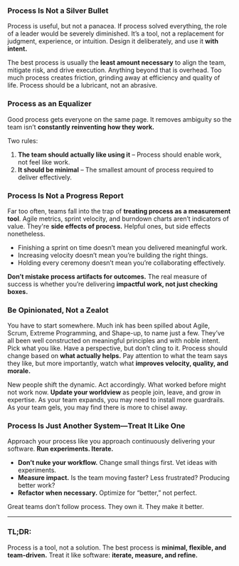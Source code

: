 ### **Process Is Not a Silver Bullet**

Process is useful, but not a panacea. If process solved everything, the role of a leader would be severely diminished. It’s a tool, not a replacement for judgment, experience, or intuition. Design it deliberately, and use it **with intent.**

The best process is usually the **least amount necessary** to align the team, mitigate risk, and drive execution. Anything beyond that is overhead. Too much process creates friction, grinding away at efficiency and quality of life. Process should be a lubricant, not an abrasive.

### **Process as an Equalizer**

Good process gets everyone on the same page. It removes ambiguity so the team isn’t **constantly reinventing how they work.**

Two rules:

1. **The team should actually like using it** – Process should enable work, not feel like work.  
2. **It should be minimal** – The smallest amount of process required to deliver effectively.

### **Process Is Not a Progress Report**

Far too often, teams fall into the trap of **treating process as a measurement tool**. Agile metrics, sprint velocity, and burndown charts aren’t indicators of value. They're **side effects of process.** Helpful ones, but side effects nonetheless.

* Finishing a sprint on time doesn’t mean you delivered meaningful work.  
* Increasing velocity doesn’t mean you’re building the right things.  
* Holding every ceremony doesn’t mean you’re collaborating effectively.

**Don’t mistake process artifacts for outcomes.** The real measure of success is whether you’re delivering **impactful work, not just checking boxes.**

### **Be Opinionated, Not a Zealot**

You have to start somewhere. Much ink has been spilled about Agile, Scrum, Extreme Programming, and Shape-up, to name just a few. They’ve all been well constructed on meaningful principles and with noble intent. Pick what you like. Have a perspective, but don’t cling to it. Process should change based on **what actually helps.** Pay attention to what the team says they like, but more importantly, watch what **improves velocity, quality, and morale.**

New people shift the dynamic. Act accordingly. What worked before might not work now. **Update your worldview** as people join, leave, and grow in expertise. As your team expands, you may need to install more guardrails. As your team gels, you may find there is more to chisel away.

### **Process Is Just Another System—Treat It Like One**

Approach your process like you approach continuously delivering your software. **Run experiments. Iterate.** 

* **Don’t nuke your workflow.** Change small things first. Vet ideas with experiments.  
* **Measure impact.** Is the team moving faster? Less frustrated? Producing better work?  
* **Refactor when necessary.** Optimize for “better,” not perfect.

Great teams don’t follow process. They own it. They make it better.

---

### **TL;DR:**

Process is a tool, not a solution. The best process is **minimal, flexible, and team-driven.** Treat it like software: **iterate, measure, and refine.**
